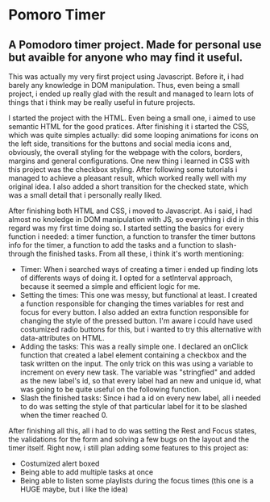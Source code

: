 # Pomoro Timer
 A Pomodoro timer project. Made for personal use but avaible for anyone who may find it useful.
 ---------------------------------------------------------------------------------------------
 This was actually my very first project using Javascript. Before it, i had barely any knowledge in DOM manipulation. Thus, even being a small project, i ended up really glad with the result and managed to learn lots of things that i think may be really useful in future projects.
 
 I started the project with the HTML. Even being a small one, i aimed to use semantic HTML for the good pratices. After finishing it i started the CSS, which was quite simples actually: did some looping animations for icons on the left side, transitions for the buttons and social media icons and, obviously, the overall styling for the webpage with the colors, borders, margins and general configurations. One new thing i learned in CSS with this project was the checkbox styling. After following some tutorials i managed to achieve a pleasant result, which worked really well with my original idea. I also added a short transition for the checked state, which was a small detail that i personally really liked.
 
 After finishing both HTML and CSS, i moved to Javascript. As i said, i had almost no knoledge in DOM manipulation with JS, so everything i did in this regard was my first time doing so. I started setting the basics for every function i needed: a timer function, a function to transfer the timer buttons info for the timer, a function to add the tasks and a function to slash-through the finished tasks. From all these, i think it's worth mentioning:
  - Timer: When i searched ways of creating a timer i ended up finding lots of differents ways of doing it. I opted for a setInterval approach, because it seemed a simple and efficient logic for me. 
  - Setting the times: This one was messy, but functional at least. I created a function responsible for changing the times variables for rest and focus for every button. I also added an extra function responsible for changing the style of the pressed button. I'm aware i could have used costumized radio buttons for this, but i wanted to try this alternative with data-attributes on HTML.
  - Adding the tasks: This was a really simple one. I declared an onClick function that created a label element containing a checkbox and the task written on the input. The only trick on this was using a variable to increment on every new task. The variable was "stringfied" and added as the new label's id, so that every label had an new and unique id, what was going to be quite useful on the following function.
  - Slash the finished tasks: Since i had a id on every new label, all i needed to do was setting the style of that particular label for it to be slashed when the timer reached 0. 

 After finishing all this, all i had to do was setting the Rest and Focus states, the validations for the form and solving a few bugs on the layout and the timer itself.
 Right now, i still plan adding some features to this project as:
   - Costumized alert boxed
   - Being able to add multiple tasks at once
   - Being able to listen some playlists during the focus times (this one is a HUGE maybe, but i like the idea)
